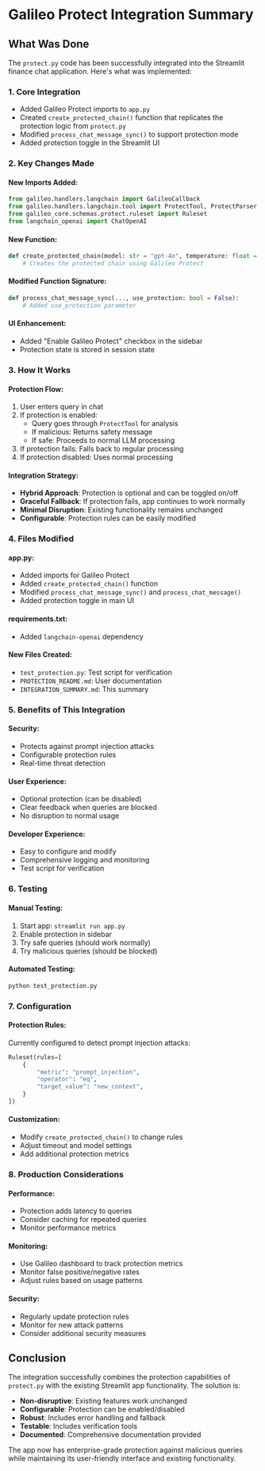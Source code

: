 # Galileo Protect Integration Summary

## What Was Done

The `protect.py` code has been successfully integrated into the Streamlit finance chat application. Here's what was implemented:

### 1. **Core Integration**
- Added Galileo Protect imports to `app.py`
- Created `create_protected_chain()` function that replicates the protection logic from `protect.py`
- Modified `process_chat_message_sync()` to support protection mode
- Added protection toggle in the Streamlit UI

### 2. **Key Changes Made**

#### **New Imports Added:**
```python
from galileo.handlers.langchain import GalileoCallback
from galileo.handlers.langchain.tool import ProtectTool, ProtectParser
from galileo_core.schemas.protect.ruleset import Ruleset
from langchain_openai import ChatOpenAI
```

#### **New Function:**
```python
def create_protected_chain(model: str = "gpt-4o", temperature: float = 0.7, timeout: int = 10):
    # Creates the protected chain using Galileo Protect
```

#### **Modified Function Signature:**
```python
def process_chat_message_sync(..., use_protection: bool = False):
    # Added use_protection parameter
```

#### **UI Enhancement:**
- Added "Enable Galileo Protect" checkbox in the sidebar
- Protection state is stored in session state

### 3. **How It Works**

#### **Protection Flow:**
1. User enters query in chat
2. If protection is enabled:
   - Query goes through `ProtectTool` for analysis
   - If malicious: Returns safety message
   - If safe: Proceeds to normal LLM processing
3. If protection fails: Falls back to regular processing
4. If protection disabled: Uses normal processing

#### **Integration Strategy:**
- **Hybrid Approach**: Protection is optional and can be toggled on/off
- **Graceful Fallback**: If protection fails, app continues to work normally
- **Minimal Disruption**: Existing functionality remains unchanged
- **Configurable**: Protection rules can be easily modified

### 4. **Files Modified**

#### **app.py:**
- Added imports for Galileo Protect
- Added `create_protected_chain()` function
- Modified `process_chat_message_sync()` and `process_chat_message()`
- Added protection toggle in main UI

#### **requirements.txt:**
- Added `langchain-openai` dependency

#### **New Files Created:**
- `test_protection.py`: Test script for verification
- `PROTECTION_README.md`: User documentation
- `INTEGRATION_SUMMARY.md`: This summary

### 5. **Benefits of This Integration**

#### **Security:**
- Protects against prompt injection attacks
- Configurable protection rules
- Real-time threat detection

#### **User Experience:**
- Optional protection (can be disabled)
- Clear feedback when queries are blocked
- No disruption to normal usage

#### **Developer Experience:**
- Easy to configure and modify
- Comprehensive logging and monitoring
- Test script for verification

### 6. **Testing**

#### **Manual Testing:**
1. Start app: `streamlit run app.py`
2. Enable protection in sidebar
3. Try safe queries (should work normally)
4. Try malicious queries (should be blocked)

#### **Automated Testing:**
```bash
python test_protection.py
```

### 7. **Configuration**

#### **Protection Rules:**
Currently configured to detect prompt injection attacks:
```python
Ruleset(rules=[
    {
        "metric": "prompt_injection",
        "operator": "eq",
        "target_value": "new_context",
    }
])
```

#### **Customization:**
- Modify `create_protected_chain()` to change rules
- Adjust timeout and model settings
- Add additional protection metrics

### 8. **Production Considerations**

#### **Performance:**
- Protection adds latency to queries
- Consider caching for repeated queries
- Monitor performance metrics

#### **Monitoring:**
- Use Galileo dashboard to track protection metrics
- Monitor false positive/negative rates
- Adjust rules based on usage patterns

#### **Security:**
- Regularly update protection rules
- Monitor for new attack patterns
- Consider additional security measures

## Conclusion

The integration successfully combines the protection capabilities of `protect.py` with the existing Streamlit app functionality. The solution is:

- **Non-disruptive**: Existing features work unchanged
- **Configurable**: Protection can be enabled/disabled
- **Robust**: Includes error handling and fallback
- **Testable**: Includes verification tools
- **Documented**: Comprehensive documentation provided

The app now has enterprise-grade protection against malicious queries while maintaining its user-friendly interface and existing functionality. 